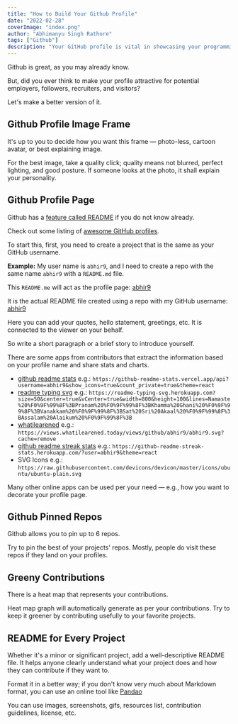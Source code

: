 ```yaml
---
title: "How to Build Your Github Profile"
date: "2022-02-28"
coverImage: "index.png"
author: "Abhimanyu Singh Rathore"
tags: ["Github"]
description: "Your GitHub profile is vital in showcasing your programming skills. Learn how you can leverage GitHub profile to showcase your skills and expertise."
---
```


Github is great, as you may already know.

But, did you ever think to make your profile attractive for potential employers, followers, recruiters, and visitors?

Let's make a better version of it.

## Github Profile Image Frame

It's up to you to decide how you want this frame — photo-less, cartoon avatar, or best explaining image.

For the best image, take a quality click; quality means not blurred, perfect lighting, and good posture.
If someone looks at the photo, it shall explain your personality.

## Github Profile Page

Github has a [feature called README](https://docs.github.com/en/account-and-profile/setting-up-and-managing-your-github-profile/customizing-your-profile/managing-your-profile-readme) if you do not know already.

Check out some listing of [awesome GitHub profiles](https://github.com/abhisheknaiidu/awesome-github-profile-readme).

To start this, first, you need to create a project that is the same as your GitHub username.

**Example:** My user name is `abhir9`, and I need to create a repo with the same name `abhir9` with a `README.md` file.

This `README.me` will act as the profile page: [abhir9](https://github.com/abhir9)

It is the actual README file created using a repo with my GitHub username: [abhir9](https://github.com/abhir9/abhir9/blob/main/README.md)

Here you can add your quotes, hello statement, greetings, etc. It is connected to the viewer on your behalf.

So write a short paragraph or a brief story to introduce yourself.

There are some apps from contributors that extract the information based on your profile name and share stats and charts.

- [github readme stats](https://github-readme-stats.vercel.app)
  e.g.: `https://github-readme-stats.vercel.app/api?username=abhir9&show_icons=true&count_private=true&theme=react`
- [readme typing svg](https://readme-typing-svg.herokuapp.com)
  e.g.: `https://readme-typing-svg.herokuapp.com?size=50&center=true&vCenter=true&width=800&height=100&lines=Namaste%20%F0%9F%99%8F%3BPranam%20%F0%9F%99%8F%3BKhamma%20Ghani%20%F0%9F%99%8F%3BVanakkam%20%F0%9F%99%8F%3BSat%20Sri%20Akaal%20%F0%9F%99%8F%3BAssalam%20Alaikum%20%F0%9F%99%8F%3B`
- [whatilearened](https://views.whatilearened.today)
  e.g.: `https://views.whatilearened.today/views/github/abhir9/abhir9.svg?cache=remove`
- [github readme streak stats](https://github-readme-streak-stats.herokuapp.com)
  e.g.: `https://github-readme-streak-stats.herokuapp.com/?user=abhir9&theme=react`
- SVG Icons
  e.g.: `https://raw.githubusercontent.com/devicons/devicon/master/icons/ubuntu/ubuntu-plain.svg`

Many other online apps can be used per your need — e.g., how you want to decorate your profile page.

## Github Pinned Repos

Github allows you to pin up to 6 repos.

Try to pin the best of your projects' repos. Mostly, people do visit these repos if they land on your profiles.

## Greeny Contributions

There is a heat map that represents your contributions.

Heat map graph will automatically generate as per your contributions. Try to keep it greener by contributing usefully to your favorite projects.

## README for Every Project

Whether it's a minor or significant project, add a well-descriptive README file. It helps anyone clearly understand what your project does and how they can contribute if they want to.

Format it in a better way; if you don't know very much about Markdown format, you can use an online tool like [Pandao](https://pandao.github.io/editor.md/en.html)

You can use images, screenshots, gifs, resources list, contribution guidelines, license, etc.
